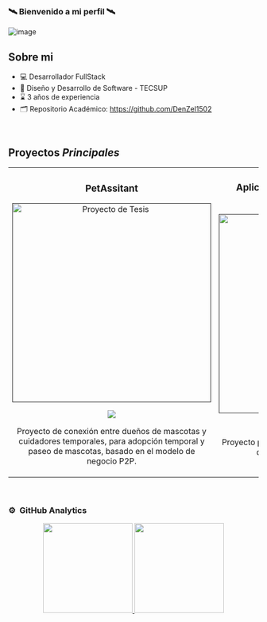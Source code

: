 ### 🛰️ Bienvenido a mi perfil 🛰️

![image](https://github.com/zunigadev/zunigadev/assets/141281372/0c8099b3-5ee7-4026-a8c1-11e072b0f1e9)


## Sobre mi

- 💻 Desarrollador FullStack
- 📗 Diseño y Desarrollo de Software - TECSUP
- ⌛ 3 años de experiencia
- 🗂️ Repositorio Académico: https://github.com/DenZel1502
<br>

## Proyectos *Principales*
<table>
<tr>
<td width="50%">
<h3 align="center">PetAssitant</h3>
<div align="center">
<a href="" target="_blank"><img src="https://static.vecteezy.com/system/resources/thumbnails/009/888/038/small/loading-bar-doodle-element-hand-drawn-vector.jpg" width="400" alt="Proyecto de Tesis"></a>
<p>
<a href="" target="_blank">
<img src="https://img.shields.io/badge/CÓDIGO-ff9?style=for-the-badge&logo=github&logoColor=black">
</a>
</p>
<p>Proyecto de conexión entre dueños de mascotas y cuidadores temporales, para adopción temporal y paseo de mascotas, basado en el modelo de negocio P2P.</p>
</div>
                                                                                      
</td>
<td width="50%">
<h3 align="center">Aplicación de gestión de llaves para edificios.</h3>
<div align="center">                                       
<a href="" target="_blank"><img src="https://static.vecteezy.com/system/resources/thumbnails/009/888/038/small/loading-bar-doodle-element-hand-drawn-vector.jpg" width="400" alt="Proyecto llaves"></a>
<br>
<p>
<a href="" target="_blank">
<img src="https://img.shields.io/badge/C%C3%93DIGO-80ffaa?style=for-the-badge&logo=github&logoColor=black">
</a>
</p>
</p>Proyecto para gestionar el historial de la asignación de llaves al personal de edificios.
  <br>
  <br>
</p>
</div>                                                             
</table>                                                                                 
</div>
                                                       
</div>
<br>

### ⚙️ &nbsp;GitHub Analytics

<p align="center">
<a href="https://github.com/zunigadev">
  <img height="180em" src="https://github-readme-stats-eight-theta.vercel.app/api?username=zunigadev&show_icons=true&theme=algolia&include_all_commits=true&count_private=true"/>
  <img height="180em" src="https://github-readme-stats-eight-theta.vercel.app/api/top-langs/?username=zunigadev&layout=compact&langs_count=8&theme=algolia"/>
</a>
</p>
